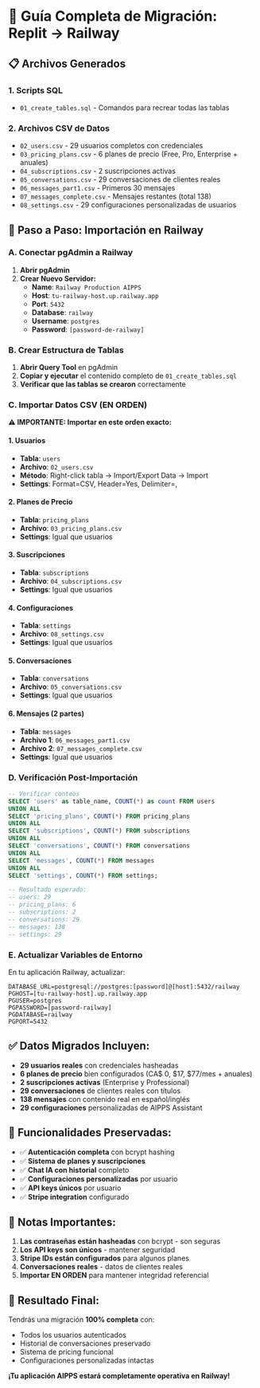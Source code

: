 # 🚀 Guía Completa de Migración: Replit → Railway

## 📋 **Archivos Generados**

### 1. **Scripts SQL**
- `01_create_tables.sql` - Comandos para recrear todas las tablas

### 2. **Archivos CSV de Datos**
- `02_users.csv` - 29 usuarios completos con credenciales
- `03_pricing_plans.csv` - 6 planes de precio (Free, Pro, Enterprise + anuales) 
- `04_subscriptions.csv` - 2 suscripciones activas
- `05_conversations.csv` - 29 conversaciones de clientes reales
- `06_messages_part1.csv` - Primeros 30 mensajes
- `07_messages_complete.csv` - Mensajes restantes (total 138)
- `08_settings.csv` - 29 configuraciones personalizadas de usuarios

## 🔧 **Paso a Paso: Importación en Railway**

### **A. Conectar pgAdmin a Railway**

1. **Abrir pgAdmin**
2. **Crear Nuevo Servidor:**
   - **Name**: `Railway Production AIPPS`
   - **Host**: `tu-railway-host.up.railway.app` 
   - **Port**: `5432`
   - **Database**: `railway`
   - **Username**: `postgres`
   - **Password**: `[password-de-railway]`

### **B. Crear Estructura de Tablas**

1. **Abrir Query Tool** en pgAdmin
2. **Copiar y ejecutar** el contenido completo de `01_create_tables.sql`
3. **Verificar que las tablas se crearon** correctamente

### **C. Importar Datos CSV (EN ORDEN)**

**⚠️ IMPORTANTE: Importar en este orden exacto:**

#### **1. Usuarios**
- **Tabla**: `users`
- **Archivo**: `02_users.csv`
- **Método**: Right-click tabla → Import/Export Data → Import
- **Settings**: Format=CSV, Header=Yes, Delimiter=,

#### **2. Planes de Precio**
- **Tabla**: `pricing_plans`
- **Archivo**: `03_pricing_plans.csv`
- **Settings**: Igual que usuarios

#### **3. Suscripciones** 
- **Tabla**: `subscriptions`
- **Archivo**: `04_subscriptions.csv`
- **Settings**: Igual que usuarios

#### **4. Configuraciones**
- **Tabla**: `settings`
- **Archivo**: `08_settings.csv`
- **Settings**: Igual que usuarios

#### **5. Conversaciones**
- **Tabla**: `conversations`
- **Archivo**: `05_conversations.csv`
- **Settings**: Igual que usuarios

#### **6. Mensajes (2 partes)**
- **Tabla**: `messages`
- **Archivo 1**: `06_messages_part1.csv`
- **Archivo 2**: `07_messages_complete.csv`
- **Settings**: Igual que usuarios

### **D. Verificación Post-Importación**

```sql
-- Verificar conteos
SELECT 'users' as table_name, COUNT(*) as count FROM users
UNION ALL
SELECT 'pricing_plans', COUNT(*) FROM pricing_plans
UNION ALL  
SELECT 'subscriptions', COUNT(*) FROM subscriptions
UNION ALL
SELECT 'conversations', COUNT(*) FROM conversations
UNION ALL
SELECT 'messages', COUNT(*) FROM messages
UNION ALL
SELECT 'settings', COUNT(*) FROM settings;

-- Resultado esperado:
-- users: 29
-- pricing_plans: 6
-- subscriptions: 2
-- conversations: 29
-- messages: 138
-- settings: 29
```

### **E. Actualizar Variables de Entorno**

En tu aplicación Railway, actualizar:

```env
DATABASE_URL=postgresql://postgres:[password]@[host]:5432/railway
PGHOST=[tu-railway-host].up.railway.app
PGUSER=postgres
PGPASSWORD=[password-railway]
PGDATABASE=railway
PGPORT=5432
```

## ✅ **Datos Migrados Incluyen:**

- **29 usuarios reales** con credenciales hasheadas
- **6 planes de precio** bien configurados (CA$ 0, $17, $77/mes + anuales)
- **2 suscripciones activas** (Enterprise y Professional)
- **29 conversaciones** de clientes reales con títulos
- **138 mensajes** con contenido real en español/inglés
- **29 configuraciones** personalizadas de AIPPS Assistant

## 🎯 **Funcionalidades Preservadas:**

- ✅ **Autenticación completa** con bcrypt hashing
- ✅ **Sistema de planes y suscripciones** 
- ✅ **Chat IA con historial** completo
- ✅ **Configuraciones personalizadas** por usuario
- ✅ **API keys únicos** por usuario
- ✅ **Stripe integration** configurado

## 🚨 **Notas Importantes:**

1. **Las contraseñas están hasheadas** con bcrypt - son seguras
2. **Los API keys son únicos** - mantener seguridad
3. **Stripe IDs están configurados** para algunos planes
4. **Conversaciones reales** - datos de clientes reales
5. **Importar EN ORDEN** para mantener integridad referencial

## 🎉 **Resultado Final:**

Tendrás una migración **100% completa** con:
- Todos los usuarios autenticados 
- Historial de conversaciones preservado
- Sistema de pricing funcional
- Configuraciones personalizadas intactas

**¡Tu aplicación AIPPS estará completamente operativa en Railway!**